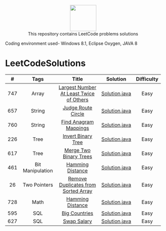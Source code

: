 <p align="center">
    <a href="https://leetcode.com/kanhaiya/">
        <img height=85 src="https://github.com/Java-aid/LeetCodeSolutions/blob/master/LeetCodeSolutions/src/main/resources/imgs/leetcode.png">
    </a>
    <br>This repository contains LeetCode problems solutions
</p>




Coding environment used- Windows 8.1, Eclipse Oxygen, JAVA 8



# LeetCodeSolutions

|    #    |   		Tags  		|                                                                        Title                                                                           |                                                                                                           Solution                                                                                                                                                           |  Difficulty    |
|:-------:|:-------------------:|:------------------------------------------------------------------------------------------------------------------------------------------------------:|:----------------------------------------------------------------------------------------------------------------------------------------------------------------------------------------------------------------------------------------------------------------------------:|:--------------:|
|   747   |  	  Array  		| [Largest Number At Least Twice of Others](https://leetcode.com/problems/largest-number-at-least-twice-of-others/description)                           | [Solution.java](https://github.com/Java-aid/LeetCodeSolutions/blob/master/LeetCodeSolutions/EasyLevelSolutions/src/main/java/com/javaaid/solutions/easy/arrays/LargestNumberAtLeastTwiceofOthers.java)                                                                  	    |   Easy		 |
|   657   |  	 String  		| [Judge Route Circle](https://leetcode.com/problems/judge-route-circle/description/)                          										   	 | [Solution.java](https://github.com/Java-aid/LeetCodeSolutions/blob/master/LeetCodeSolutions/EasyLevelSolutions/src/main/java/com/javaaid/solutions/easy/arrays/JudgeRouteCircle.java)                                                                  						|   Easy		 |
|   760   |  	 String  		| [Find Anagram Mappings](https://leetcode.com/problems/find-anagram-mappings/description/)                          									 | [Solution.java](https://github.com/Java-aid/LeetCodeSolutions/blob/master/LeetCodeSolutions/EasyLevelSolutions/src/main/java/com/javaaid/solutions/easy/hashtables/FindAnagramMappings.java)                                                                  				|   Easy		 |
|   226   |  	  Tree  		| [Invert Binary Tree](https://leetcode.com/problems/invert-binary-tree/description/)                          										   	 | [Solution.java](https://github.com/Java-aid/LeetCodeSolutions/blob/master/LeetCodeSolutions/EasyLevelSolutions/src/main/java/com/javaaid/solutions/easy/trees/InvertBinaryTree.java)                                                                  						|   Easy		 |
|   617   |  	  Tree  		| [Merge Two Binary Trees](https://leetcode.com/problems/merge-two-binary-trees/description/)                          									 | [Solution.java](https://github.com/Java-aid/LeetCodeSolutions/blob/master/LeetCodeSolutions/EasyLevelSolutions/src/main/java/com/javaaid/solutions/easy/trees/MergeTwoBinaryTrees.java)                                                                  					|   Easy		 |
|   461   |  Bit Manipulation  	| [Hamming Distance](https://leetcode.com/problems/hamming-distance/description/)                          										   		 | [Solution.java](https://github.com/Java-aid/LeetCodeSolutions/blob/master/LeetCodeSolutions/EasyLevelSolutions/src/main/java/com/javaaid/solutions/easy/trees/HammingDistance.java)                                                                  						|   Easy		 |
|   26    |    Two Pointers  	| [Remove Duplicates from Sorted Array](https://leetcode.com/problems/remove-duplicates-from-sorted-array)                                               | [Solution.java](https://github.com/Java-aid/LeetCodeSolutions/blob/master/LeetCodeSolutions/EasyLevelSolutions/src/main/java/com/javaaid/solutions/easy/twopointers/RemoveDuplicatesFromSortedArray.java)                                                          		    |   Easy		 |
|   728   |  	   Math  		| [Hamming Distance](https://leetcode.com/problems/self-dividing-numbers/description/)                          										 | [Solution.java](https://github.com/Java-aid/LeetCodeSolutions/blob/master/LeetCodeSolutions/EasyLevelSolutions/src/main/java/com/javaaid/solutions/easy/maths/SelfDividingNumbers.java)                                                                  					|   Easy		 |
|   595   |  	   SQL  		| [Big Countries](https://leetcode.com/problems/big-countries/description/)                          										   			 | [Solution.java](https://github.com/Java-aid/LeetCodeSolutions/blob/master/LeetCodeSolutions/EasyLevelSolutions/src/main/resources/BigCountries.sql)                                                                  														|   Easy		 |
|   627   |  	   SQL  		| [Swap Salary](https://leetcode.com/problems/big-countries/description/)                          										   			 	 | [Solution.java](https://github.com/Java-aid/LeetCodeSolutions/blob/master/LeetCodeSolutions/EasyLevelSolutions/src/main/resources/SwapSalary.sql)                                                                  															|   Easy		 |
